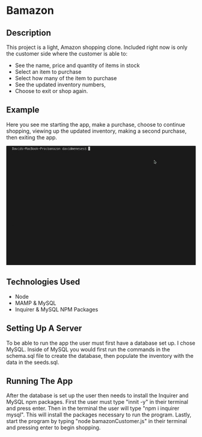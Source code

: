 # Bamazon

## Description

This project is a light, Amazon shopping clone. Included right now is only the customer side where the customer is able to:

- See the name, price and quantity of items in stock
- Select an item to purchase
- Select how many of the item to purchase
- See the updated inventory numbers,
- Choose to exit or shop again.

## Example

Here you see me starting the app, make a purchase, choose to continue shopping, viewing up the updated inventory, making a second purchase, then exiting the app.

![bamazon gif](./bamazon.gif)

## Technologies Used

- Node
- MAMP & MySQL
- Inquirer & MySQL NPM Packages

## Setting Up A Server

To be able to run the app the user must first have a database set up. I chose MySQL. Inside of MySQL you would first run the commands in the schema.sql file to create the database, then populate the inventory with the data in the seeds.sql.

## Running The App

After the database is set up the user then needs to install the Inquirer and MySQL npm packages. First the user must type "innit -y" in their terminal and press enter. Then in the terminal the user will type "npm i inquirer mysql". This will install the packages necessary to run the program. Lastly, start the program by typing "node bamazonCustomer.js" in their terminal and pressing enter to begin shopping.

